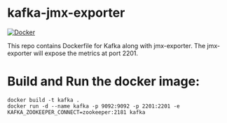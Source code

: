 # kafka-jmx-exporter
[![Docker](https://github.com/yogeshraj-au/kafka-jmx-exporter/actions/workflows/docker-image.yml/badge.svg)](https://github.com/yogeshraj-au/kafka-jmx-exporter/actions/workflows/docker-image.yml)

This repo contains Dockerfile for Kafka along with jmx-exporter. The jmx-exporter will expose the metrics at port 2201.

# Build and Run the docker image:

```
docker build -t kafka .
docker run -d --name kafka -p 9092:9092 -p 2201:2201 -e KAFKA_ZOOKEEPER_CONNECT=zookeeper:2181 kafka
```